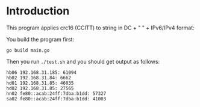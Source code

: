 # Introduction

This program applies crc16 (CCITT) to string in DC + " " + IPv6/IPv4 format:

You build the program first:

    go build main.go

Then you run `./test.sh` and you should get output as follows:

    hb06 192.168.31.185: 61094
    hb02 192.168.31.84: 6662
    hd01 192.168.31.85: 46035
    hd02 192.168.31.85: 27565
    hn02 fe80::acab:24ff:7dba:b1dd: 57327
    sa02 fe80::acab:24ff:7dba:b1dd: 41003
